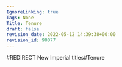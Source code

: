 ```yaml
---
IgnoreLinking: true
Tags: None
Title: Tenure
draft: false
revision_date: 2022-05-12 14:39:38+00:00
revision_id: 90077
---
```


#REDIRECT New Imperial titles#Tenure